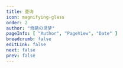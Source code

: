 ```yaml
---
title: 查询
icon: magnifying-glass
order: 2
author: "奇葩の灵梦"
pageInfo: [ "Author", "PageView", "Date" ]
breadcrumb: false
editLink: false
next: false
prev: false
---
```


<SearchPlayer></SearchPlayer>

<script setup>
import SearchPlayer from "@SearchPlayer";
</script>